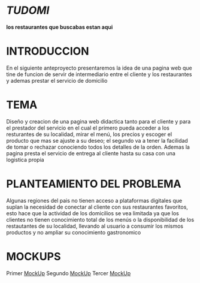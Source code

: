 # *TUDOMI*
**los restaurantes que buscabas estan aqui**

# INTRODUCCION
En el siguiente anteproyecto presentaremos la idea de una pagina web que tine de funcion de servir de intermediario entre el cliente y los restaurantes y ademas prestar el servicio de domicilio

# TEMA
Diseño y creacion de una pagina web didactica tanto para el cliente y para el prestador del servicio en el cual el primero  pueda acceder a los resturantes de su localidad, mirar el menú, los precios y escoger el producto que mas se ajuste a su deseo; el segundo va a tener la facilidad de tomar o rechazar conociendo todos los detalles de la orden. Ademas la pagina presta el servicio de entrega al cliente hasta su casa con una logistica propia 

# PLANTEAMIENTO DEL PROBLEMA
Algunas regiones del pais no tienen acceso a plataformas digitales que suplan la necesidad de conectar al cliente con sus restaurantes favoritos, esto hace que la actividad de los domicilios se vea limitada ya que los clientes no tienen conocimiento total de los menús o la disponibilidad de los
restautantes de su localidad, llevando al usuario a consumir los mismos productos y no ampliar su conocimiento gastronomico

# MOCKUPS

Primer [MockUp]()
Segundo [MockUp]()
Tercer [MockUp]()
